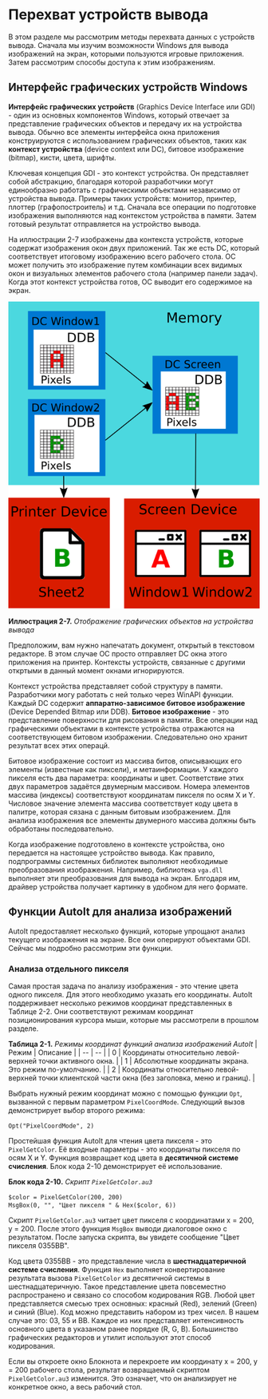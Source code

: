# Перехват устройств вывода

В этом разделе мы рассмотрим методы перехвата данных с устройств вывода. Сначала мы изучим возможности Windows для вывода изображений на экран, которыми пользуются игровые приложения. Затем рассмотрим способы доступа к этим изображениям.

## Интерфейс графических устройств Windows

**Интерфейс графических устройств** (Graphics Device Interface или GDI) - один из основных компонентов Windows, который отвечает за представление графических объектов и передачу их на устройства вывода. Обычно все элементы интерфейса окна приложения конструируются с использованием графических объектов, таких как **контекст устройства** (device context или DC), битовое изображение (bitmap), кисти, цвета, шрифты.

Ключевая концепция GDI - это контекст устройства. Он представляет собой абстракцию, благодаря которой разработчики могут единообразно работать с графическими объектами независимо от устройства вывода. Примеры таких устройств: монитор, принтер, плоттер (графопостроитель) и т.д. Сначала все операции по подготовке изображения выполняются над контекстом устройства в памяти. Затем готовый результат отправляется на устройство вывода.

На иллюстрации 2-7 изображены два контекста устройств, которые содержат изображения окон двух приложений. Так же есть DC, который соответствует итоговому изображению всего рабочего стола. ОС может получить это изображение путем комбинации всех видимых окон и визуальных элементов рабочего стола (например панели задач). Когда этот контекст устройства готов, ОС выводит его содержимое на экран.

![GDI](gdi-scheme.png)

**Иллюстрация 2-7.** *Отображение графических объектов на устройства вывода*

Предположим, вам нужно напечатать документ, открытый в текстовом редакторе. В этом случае ОС просто отправляет DC окна этого приложения на принтер. Контексты устройств, связанные с другими откртыми в данный момент окнами игнорируются.

Контекст устройства представляет собой структуру в памяти. Разработчики могу работать с ней только через WinAPI функции. Каждый DC содержит **аппаратно-зависимое битовое изображение** (Device Depended Bitmap или DDB). **Битовое изображение** - это представление поверхности для рисования в памяти. Все операции над графическими объектами в контексте устройства отражаются на соответствующем битовом изображении. Следовательно оно хранит результат всех этих операцй.

Битовое изображение состоит из массива битов, описывающих его элементы (известные как пиксели), и метаинформации. У каждого пикселя есть два параметра: координаты и цвет. Соответствие этих двух параметров задаётся двумерным массивом. Номера элементов массива (индексы) соответствуют координатам пикселя по осям X и Y. Числовое значение элемента массива соответствует коду цвета в палитре, которая сязана с данным битовым изображением. Для анализа изображения все элементы двумерного массива должны быть обработаны последовательно.

Когда изображение подготовлено в контексте устройства, оно передается на настоящее устройство вывода. Как правило, подпрограммы системных библиотек выполняют необходимые преобразования изображения. Например, библиотека `vga.dll` выполняет эти преобразования для вывода на экран. Блгодаря им, драйвер устройства получает картинку в удобном для него формате.

## Функции AutoIt для анализа изображений

AutoIt предоставляет несколько функций, которые упрощают анализ текущего изображения на экране. Все они оперируют объектами GDI. Сейчас мы подробно рассмотрим эти функции.

### Анализа отдельного пикселя

Самая простая задача по анализу изображения - это чтение цвета одного пикселя. Для этого необходимо указать его координаты. AutoIt поддерживает несколько режимов координат представленных в Таблице 2-2. Они соответствуют режимам координат позиционирования курсора мыши, которые мы рассмотрели в прошлом разделе.

**Таблица 2-1.** *Режимы координат функций анализа изображений AutoIt*
| Режим | Описание |
| -- | -- |
| 0 | Координаты относительно левой-верхней точки активного окна. |
| 1 | Абсолютные координаты экрана. Это режим по-умолчанию. |
| 2 | Координаты относительно левой-верхней точки клиентской части окна (без заголовка, меню и границ). |

Выбрать нужный режим координат можно с помощью функции `Opt`, вызванной с первым параметром `PixelCoordMode`. Следующий вызов демонстрирует выбор второго режима:
```
Opt("PixelCoordMode", 2)
```
Простейшая функция AutoIt для чтения цвета пикселя - это `PixelGetColor`. Её входные параметры - это координаты пикселя по осям X и Y. Функция возвращает код цвета в **десятичной системе счисления**. Блок кода 2-10 демонстрирует её использование.

**Блок кода 2-10.** *Скрипт `PixelGetColor.au3`*
```AutoIt
$color = PixelGetColor(200, 200)
MsgBox(0, "", "Цвет пикселя " & Hex($color, 6))
```
Скрипт `PixelGetColor.au3` читает цвет пикселя с координатами x = 200, y = 200. После этого функция `MsgBox` выводи диалоговое окно с результатом. После запуска скрипта, вы увидете сообщение "Цвет пикселя 0355BB".

Код цвета 0355BB - это представление числа в **шестнадцатеричной системе счисления**. Функция `Hex` выполняет конвертирование результата вызова `PixelGetColor` из десятичной системы в шестнадцатеричную. Такое представление цвета повсеместно распространено и связано со способом кодирования RGB. Любой цвет представляется смесью трех основных: красный (Red), зелений (Green) и синий (Blue). Код можно представить набором из трех чисел. В нашем случае это: 03, 55 и BB. Каждое из них представляет интенсивность основного цвета в указаном ранее порядке (R, G, B). Большинство графических редакторов и утилит используют этот способ кодирования.

Если вы откроете окно Блокнота и перекроете им координату x = 200, y = 200 рабочего стола, результат возвращаемый скриптом `PixelGetColor.au3` изменится. Это означает, что он анализирует не конкретное окно, а весь рабочий стол.

